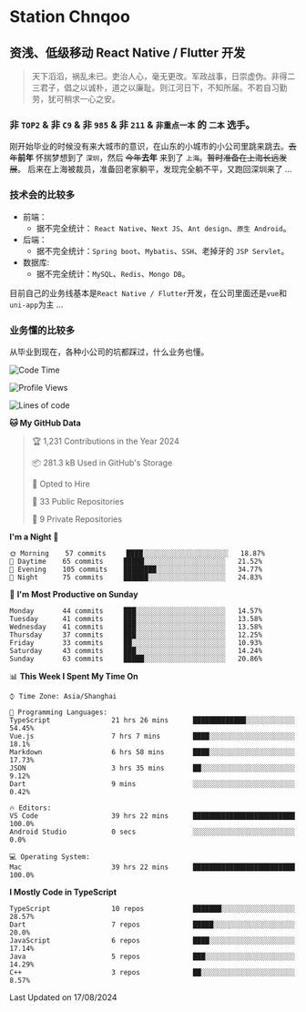 # Station Chnqoo

## 资浅、低级移动 React Native / Flutter 开发

> 天下滔滔，祸乱未已。吏治人心，毫无更改。军政战事，日崇虚伪。非得二三君子，倡之以诚朴，道之以廉耻。则江河日下，不知所届。不若自习勤劳，犹可稍求一心之安。

### 非 `TOP2` & 非 `C9` & 非 `985` & 非 `211` & `非重点一本` 的 `二本` 选手。

刚开始毕业的时候没有来大城市的意识，在山东的小城市的小公司里跳来跳去。~~去年~~**前年** 怀揣梦想到了 `深圳`，然后 ~~今年~~**去年** 来到了 `上海`。~~暂时准备在上海长远发展~~。
后来在上海被裁员，准备回老家躺平，发现完全躺不平，又跑回深圳来了 ...

### 技术会的比较多

- 前端：
  - 据不完全统计： `React Native`、`Next JS`、`Ant design`、`原生 Android`。
- 后端：
  - 据不完全统计：`Spring boot`、`Mybatis`、`SSH`、老掉牙的 `JSP Servlet`。
- 数据库:
  - 据不完全统计：`MySQL`、`Redis`、`Mongo DB`。

目前自己的业务线基本是`React Native / Flutter`开发，在公司里面还是`vue`和`uni-app`为主 ...

### 业务懂的比较多

从毕业到现在，各种小公司的坑都踩过，什么业务也懂。

<!--START_SECTION:waka-->
![Code Time](http://img.shields.io/badge/Code%20Time-5%2C801%20hrs%2037%20mins-blue)

![Profile Views](http://img.shields.io/badge/Profile%20Views-11-blue)

![Lines of code](https://img.shields.io/badge/From%20Hello%20World%20I%27ve%20Written-272%20Thousand%20lines%20of%20code-blue)

**🐱 My GitHub Data** 

> 🏆 1,231 Contributions in the Year 2024
 > 
> 📦 281.3 kB Used in GitHub's Storage 
 > 
> 💼 Opted to Hire
 > 
> 📜 33 Public Repositories 
 > 
> 🔑 9 Private Repositories  
 > 
**I'm a Night 🦉** 

```text
🌞 Morning    57 commits     ████░░░░░░░░░░░░░░░░░░░░░   18.87% 
🌆 Daytime    65 commits     █████░░░░░░░░░░░░░░░░░░░░   21.52% 
🌃 Evening    105 commits    ████████░░░░░░░░░░░░░░░░░   34.77% 
🌙 Night      75 commits     ██████░░░░░░░░░░░░░░░░░░░   24.83%

```
📅 **I'm Most Productive on Sunday** 

```text
Monday       44 commits     ███░░░░░░░░░░░░░░░░░░░░░░   14.57% 
Tuesday      41 commits     ███░░░░░░░░░░░░░░░░░░░░░░   13.58% 
Wednesday    41 commits     ███░░░░░░░░░░░░░░░░░░░░░░   13.58% 
Thursday     37 commits     ███░░░░░░░░░░░░░░░░░░░░░░   12.25% 
Friday       33 commits     ██░░░░░░░░░░░░░░░░░░░░░░░   10.93% 
Saturday     43 commits     ███░░░░░░░░░░░░░░░░░░░░░░   14.24% 
Sunday       63 commits     █████░░░░░░░░░░░░░░░░░░░░   20.86%

```


📊 **This Week I Spent My Time On** 

```text
⌚︎ Time Zone: Asia/Shanghai

💬 Programming Languages: 
TypeScript               21 hrs 26 mins      █████████████░░░░░░░░░░░░   54.45% 
Vue.js                   7 hrs 7 mins        ████░░░░░░░░░░░░░░░░░░░░░   18.1% 
Markdown                 6 hrs 58 mins       ████░░░░░░░░░░░░░░░░░░░░░   17.73% 
JSON                     3 hrs 35 mins       ██░░░░░░░░░░░░░░░░░░░░░░░   9.12% 
Dart                     9 mins              ░░░░░░░░░░░░░░░░░░░░░░░░░   0.42%

🔥 Editors: 
VS Code                  39 hrs 22 mins      █████████████████████████   100.0% 
Android Studio           0 secs              ░░░░░░░░░░░░░░░░░░░░░░░░░   0.0%

💻 Operating System: 
Mac                      39 hrs 22 mins      █████████████████████████   100.0%

```

**I Mostly Code in TypeScript** 

```text
TypeScript               10 repos            ███████░░░░░░░░░░░░░░░░░░   28.57% 
Dart                     7 repos             █████░░░░░░░░░░░░░░░░░░░░   20.0% 
JavaScript               6 repos             ████░░░░░░░░░░░░░░░░░░░░░   17.14% 
Java                     5 repos             ███░░░░░░░░░░░░░░░░░░░░░░   14.29% 
C++                      3 repos             ██░░░░░░░░░░░░░░░░░░░░░░░   8.57%

```



 Last Updated on 17/08/2024
<!--END_SECTION:waka-->

<!---
ChenqiaoStation/ChenqiaoStation is a ✨ special ✨ repository because its `README.md` (this file) appears on your GitHub profile.
You can click the Preview link to take a look at your changes.
--->
